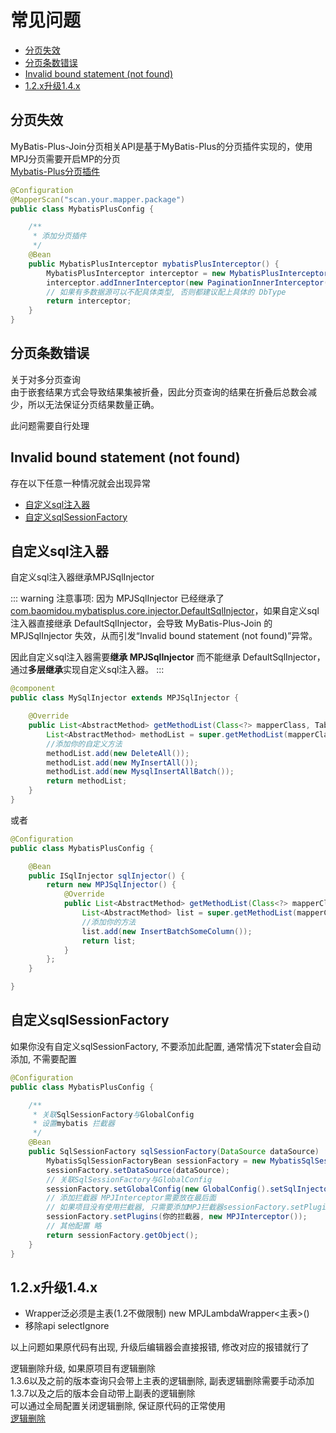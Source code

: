 # 常见问题

* [分页失效](./problem.html#分页失效)
* [分页条数错误](./problem.html#分页条数错误)
* [Invalid bound statement (not found)](./problem.html#invalid-bound-statement-not-found)
* [1.2.x升级1.4.x](./problem.html#_1-2-x升级1-4-x)

## 分页失效
MyBatis-Plus-Join分页相关API是基于MyBatis-Plus的分页插件实现的，使用MPJ分页需要开启MP的分页  
[Mybatis-Plus分页插件](https://baomidou.com/plugins/pagination/)

```java
@Configuration
@MapperScan("scan.your.mapper.package")
public class MybatisPlusConfig {

    /**
     * 添加分页插件
     */
    @Bean
    public MybatisPlusInterceptor mybatisPlusInterceptor() {
        MybatisPlusInterceptor interceptor = new MybatisPlusInterceptor();
        interceptor.addInnerInterceptor(new PaginationInnerInterceptor(DbType.MYSQL)); // 如果配置多个插件, 切记分页最后添加
        // 如果有多数据源可以不配具体类型, 否则都建议配上具体的 DbType
        return interceptor;
    }
}
```

## 分页条数错误

关于对多分页查询  
由于嵌套结果方式会导致结果集被折叠，因此分页查询的结果在折叠后总数会减少，所以无法保证分页结果数量正确。  

此问题需要自行处理

## Invalid bound statement (not found)

存在以下任意一种情况就会出现异常

* [自定义sql注入器](./problem.html#自定义sql注入器)
* [自定义sqlSessionFactory](./problem.html#自定义sqlsessionfactory)

## 自定义sql注入器

自定义sql注入器继承MPJSqlInjector

::: warning 注意事项:
因为 MPJSqlInjector 已经继承了[com.baomidou.mybatisplus.core.injector.DefaultSqlInjector](https://baomidou.com/guides/sql-injector)，如果自定义sql注入器直接继承 DefaultSqlInjector，会导致 MyBatis-Plus-Join 的 MPJSqlInjector 失效，从而引发“Invalid bound statement (not found)”异常。  

因此自定义sql注入器需要**继承 MPJSqlInjector** 而不能继承 DefaultSqlInjector，通过**多层继承**实现自定义sql注入器。
:::

```java
@component
public class MySqlInjector extends MPJSqlInjector {

    @Override
    public List<AbstractMethod> getMethodList(Class<?> mapperClass, TableInfo tableInfo) {
        List<AbstractMethod> methodList = super.getMethodList(mapperClass, tableInfo);
        //添加你的自定义方法
        methodList.add(new DeleteAll());
        methodList.add(new MyInsertAll());
        methodList.add(new MysqlInsertAllBatch());
        return methodList;
    }
}
```

或者

```java
@Configuration
public class MybatisPlusConfig {

    @Bean
    public ISqlInjector sqlInjector() {
        return new MPJSqlInjector() {
            @Override
            public List<AbstractMethod> getMethodList(Class<?> mapperClass, TableInfo tableInfo) {
                List<AbstractMethod> list = super.getMethodList(mapperClass, tableInfo);
                //添加你的方法
                list.add(new InsertBatchSomeColumn());
                return list;
            }
        };
    }

}
```

## 自定义sqlSessionFactory

如果你没有自定义sqlSessionFactory, 不要添加此配置, 通常情况下stater会自动添加, 不需要配置

```java
@Configuration
public class MybatisPlusConfig {

    /**
     * 关联SqlSessionFactory与GlobalConfig
     * 设置mybatis 拦截器
     */
    @Bean
    public SqlSessionFactory sqlSessionFactory(DataSource dataSource)  {
        MybatisSqlSessionFactoryBean sessionFactory = new MybatisSqlSessionFactoryBean();
        sessionFactory.setDataSource(dataSource);
        // 关联SqlSessionFactory与GlobalConfig
        sessionFactory.setGlobalConfig(new GlobalConfig().setSqlInjector(new MPJSqlInjector()));
        // 添加拦截器 MPJInterceptor需要放在最后面
        // 如果项目没有使用拦截器, 只需要添加MPJ拦截器sessionFactory.setPlugins(new MPJInterceptor());
        sessionFactory.setPlugins(你的拦截器, new MPJInterceptor());
        // 其他配置 略
        return sessionFactory.getObject();
    }
}

```

## 1.2.x升级1.4.x
* Wrapper泛必须是主表(1.2不做限制) new MPJLambdaWrapper<主表>()
* 移除api selectIgnore

以上问题如果原代码有出现, 升级后编辑器会直接报错, 修改对应的报错就行了  

逻辑删除升级, 如果原项目有逻辑删除  
1.3.6以及之前的版本查询只会带上主表的逻辑删除, 副表逻辑删除需要手动添加  
1.3.7以及之后的版本会自动带上副表的逻辑删除  
可以通过全局配置关闭逻辑删除, 保证原代码的正常使用  
[逻辑删除](./core/logic/logic.html)
